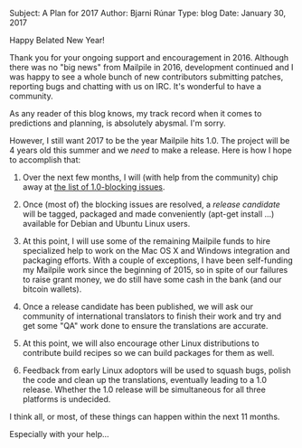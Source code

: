 Subject: A Plan for 2017
Author: Bjarni Rúnar
Type: blog
Date: January 30, 2017

Happy Belated New Year!

Thank you for your ongoing support and encouragement in 2016. Although there
was no "big news" from Mailpile in 2016, development continued and I was happy
to see a whole bunch of new contributors submitting patches, reporting bugs
and chatting with us on IRC. It's wonderful to have a community.

As any reader of this blog knows, my track record when it comes to predictions
and planning, is absolutely abysmal. I'm sorry.

However, I still want 2017 to be the year Mailpile hits 1.0. The project will
be 4 years old this summer and we *need* to make a release. Here is how I hope
to accomplish that:

   1. Over the next few months, I will (with help from the community) chip
      away at [the list of 1.0-blocking
      issues](https://github.com/mailpile/Mailpile/milestone/4).

   2. Once (most of) the blocking issues are resolved, a *release candidate*
      will be tagged, packaged and made conveniently (apt-get install ...)
      available for Debian and Ubuntu Linux users.

   3. At this point, I will use some of the remaining Mailpile funds to
      hire specialized help to work on the Mac OS X and Windows integration
      and packaging efforts. With a couple of exceptions, I have been
      self-funding my Mailpile work since the beginning of 2015, so in spite
      of our failures to raise grant money, we do still have some cash in the
      bank (and our bitcoin wallets).

   4. Once a release candidate has been published, we will ask our community
      of international translators to finish their work and try and get some
      "QA" work done to ensure the translations are accurate.

   5. At this point, we will also encourage other Linux distributions to
      contribute build recipes so we can build packages for them as well.

   6. Feedback from early Linux adoptors will be used to squash bugs, polish
      the code and clean up the translations, eventually leading to a 1.0
      release. Whether the 1.0 release will be simultaneous for all three
      platforms is undecided.

I think all, or most, of these things can happen within the next 11 months.

Especially with your help...
